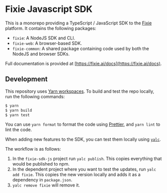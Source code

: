 # Fixie Javascript SDK

This is a monorepo providing a TypeScript / JavaScript SDK to the
[Fixie](https://fixie.ai) platform. It contains the following packages:

- `fixie`: A NodeJS SDK and CLI.
- `fixie-web`: A browser-based SDK.
- `fixie-common`: A shared package containing code used by both the
  NodeJS and browser SDKs.

Full documentation is provided at [https://fixie.ai/docs](https://fixie.ai/docs).

## Development

This repository uses [Yarn workspaces](https://classic.yarnpkg.com/en/docs/workspaces/). To build and test the repo locally, run the following
commands:

```bash
$ yarn
$ yarn build
$ yarn test
```

You can use `yarn format` to format the code using [Prettier](https://prettier.io/), and `yarn lint` to lint the code.

When adding new features to the SDK, you can test them locally using [`yalc`](https://github.com/wclr/yalc).

The workflow is as follows:

1. In the `fixie-sdk-js` project run `yalc publish`. This copies everything that would be published to npm.
1. In the dependent project where you want to test the updates, run `yalc add fixie`. This copies the new version locally and adds it as a dependency in `package.json`.
1. `yalc remove fixie` will remove it.
